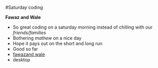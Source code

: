 #Saturday coding

**Fawaz and Wale**

*   So great coding on a saturday morning instead of chilling with our *friends/families*
*   Bothering *mathew* on a nice day
*   Hope it pays out on the short and long run
*   Good so far
*   [fawazand wale](https://github.com/dejo-olakareem/phase-0-gps-1/pull/1)
*   desktop